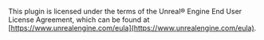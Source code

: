This plugin is licensed under the terms of the Unreal® Engine End User License Agreement, which can be found at [https://www.unrealengine.com/eula](https://www.unrealengine.com/eula).
